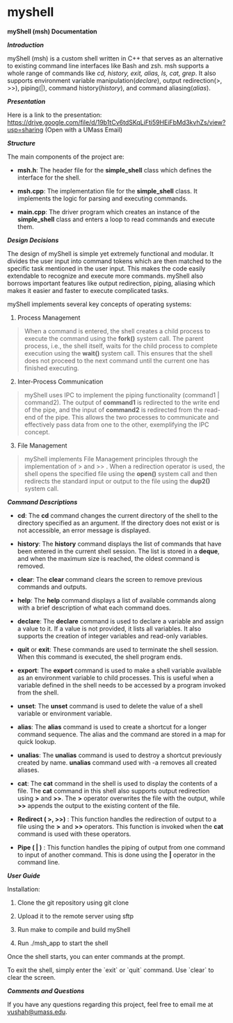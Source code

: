 # myshell
**myShell (msh) Documentation**

***Introduction***

myShell (msh) is a custom shell written in C++ that serves as an
alternative to existing command line interfaces like Bash and zsh. msh
supports a whole range of commands like *cd, history, exit, alias,* *ls,
cat, grep*. It also supports environment variable
manipulation(*declare*), output redirection(\>, \>\>), piping(\|),
command history(*history*), and command aliasing(*alias*).

***Presentation***

Here is a link to the presentation:
https://drive.google.com/file/d/19b1tCv6tdSKqLiFti59HEiFbMd3kvhZs/view?usp=sharing (Open with a UMass Email)

***Structure***

The main components of the project are:

-   **msh.h**: The header file for the **simple_shell** class which
    defines the interface for the shell.

-   **msh.cpp**: The implementation file for the **simple_shell** class.
    It implements the logic for parsing and executing commands.

-   **main.cpp**: The driver program which creates an instance of the
    **simple_shell** class and enters a loop to read commands and
    execute them.

***Design* *Decisions***

The design of myShell is simple yet extremely functional and modular. It
divides the user input into command tokens which are then matched to the
specific task mentioned in the user input. This makes the code easily
extendable to recognize and execute more commands. myShell also borrows
important features like output redirection, piping, aliasing which makes
it easier and faster to execute complicated tasks.

myShell implements several key concepts of operating systems:

1.  Process Management

> When a command is entered, the shell creates a child process to
> execute the command using the **fork()** system call. The parent
> process, i.e., the shell itself, waits for the child process to
> complete execution using the **wait()** system call. This ensures that
> the shell does not proceed to the next command until the current one
> has finished executing.

2.  Inter-Process Communication

> myShell uses IPC to implement the piping functionality (command1 \|
> command2). The output of **command1** is redirected to the write end
> of the pipe, and the input of **command2** is redirected from the
> read-end of the pipe. This allows the two processes to communicate and
> effectively pass data from one to the other, exemplifying the IPC
> concept.

3.  File Management

> myShell implements File Management principles through the implementation
> of \> and \>\> . When a redirection operator is used, the shell opens
> the specified file using the **open()** system call and then redirects
> the standard input or output to the file using the **dup2()** system
> call.

***Command Descriptions***

-   **cd**: The **cd** command changes the current directory of the
    shell to the directory specified as an argument. If the directory
    does not exist or is not accessible, an error message is displayed.

-   **history**: The **history** command displays the list of commands
    that have been entered in the current shell session. The list is
    stored in a **deque**, and when the maximum size is reached, the
    oldest command is removed.

-   **clear**: The **clear** command clears the screen to remove
    previous commands and outputs.

-   **help**: The **help** command displays a list of available commands
    along with a brief description of what each command does.

-   **declare**: The **declare** command is used to declare a variable
    and assign a value to it. If a value is not provided, it lists all
    variables. It also supports the creation of integer variables and
    read-only variables.

-   **quit** or **exit**: These commands are used to terminate the shell
    session. When this command is executed, the shell program ends.

-   **export**: The **export** command is used to make a shell variable
    available as an environment variable to child processes. This is
    useful when a variable defined in the shell needs to be accessed by
    a program invoked from the shell.

-   **unset**: The **unset** command is used to delete the value of a
    shell variable or environment variable.

-   **alias**: The **alias** command is used to create a shortcut for a
    longer command sequence. The alias and the command are stored in a
    map for quick lookup.
    
-   **unalias**: The **unalias** command is used to destroy a shortcut 
    previously created by name. **unalias** command used with -a removes 
    all created aliases.

-   **cat**: The **cat** command in the shell is used to display the
    contents of a file. The **cat** command in this shell also supports
    output redirection using **\>** and **\>\>**. The **\>** operator
    overwrites the file with the output, while **\>\>** appends the
    output to the existing content of the file.

-   **Redirect ( \>, \>\>)** : This function handles the redirection of
    output to a file using the **\>** and **\>\>** operators. This
    function is invoked when the **cat** command is used with these
    operators.

-   **Pipe ( \| )** : This function handles the piping of output from
    one command to input of another command. This is done using the
    **\|** operator in the command line.

***User Guide***

Installation:

1.  Clone the git repository using git clone

2.  Upload it to the remote server using sftp

3.  Run make to compile and build myShell

4.  Run ./msh_app to start the shell

Once the shell starts, you can enter commands at the prompt.

To exit the shell, simply enter the \`exit\` or \`quit\` command. Use
\`clear\` to clear the screen.

***Comments and Questions***

If you have any questions regarding this project, feel free to email me at vushah@umass.edu.
 



